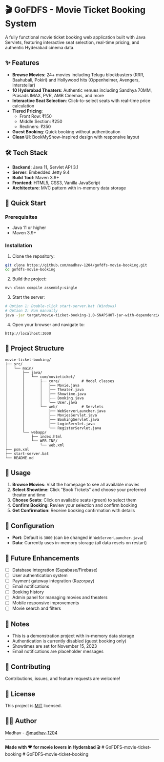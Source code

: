 # 🎬 GoFDFS - Movie Ticket Booking System

A fully functional movie ticket booking web application built with Java Servlets, featuring interactive seat selection, real-time pricing, and authentic Hyderabad cinema data.

## ✨ Features

- **Browse Movies**: 24+ movies including Telugu blockbusters (RRR, Baahubali, Pokiri) and Hollywood hits (Oppenheimer, Avengers, Interstellar)
- **10 Hyderabad Theaters**: Authentic venues including Sandhya 70MM, Prasads IMAX, PVR, AMB Cinemas, and more
- **Interactive Seat Selection**: Click-to-select seats with real-time price calculation
- **Tiered Pricing**: 
  - Front Row: ₹150
  - Middle Section: ₹250
  - Recliners: ₹350
- **Guest Booking**: Quick booking without authentication
- **Clean UI**: BookMyShow-inspired design with responsive layout

## 🛠️ Tech Stack

- **Backend**: Java 11, Servlet API 3.1
- **Server**: Embedded Jetty 9.4
- **Build Tool**: Maven 3.9+
- **Frontend**: HTML5, CSS3, Vanilla JavaScript
- **Architecture**: MVC pattern with in-memory data storage

## 🚀 Quick Start

### Prerequisites
- Java 11 or higher
- Maven 3.9+

### Installation

1. Clone the repository:
```bash
git clone https://github.com/madhav-1204/gofdfs-movie-booking.git
cd gofdfs-movie-booking
```

2. Build the project:
```bash
mvn clean compile assembly:single
```

3. Start the server:
```bash
# Option 1: Double-click start-server.bat (Windows)
# Option 2: Run manually
java -jar target/movie-ticket-booking-1.0-SNAPSHOT-jar-with-dependencies.jar
```

4. Open your browser and navigate to:
```
http://localhost:3000
```

## 📁 Project Structure

```
movie-ticket-booking/
├── src/
│   └── main/
│       ├── java/
│       │   └── com/movieticket/
│       │       ├── core/          # Model classes
│       │       │   ├── Movie.java
│       │       │   ├── Theater.java
│       │       │   ├── Showtime.java
│       │       │   ├── Booking.java
│       │       │   └── User.java
│       │       └── web/           # Servlets
│       │           ├── WebServerLauncher.java
│       │           ├── MoviesServlet.java
│       │           ├── BookingServlet.java
│       │           ├── LoginServlet.java
│       │           └── RegisterServlet.java
│       └── webapp/
│           ├── index.html
│           └── WEB-INF/
│               └── web.xml
├── pom.xml
├── start-server.bat
└── README.md
```

## 🎯 Usage

1. **Browse Movies**: Visit the homepage to see all available movies
2. **Select Showtime**: Click "Book Tickets" and choose your preferred theater and time
3. **Choose Seats**: Click on available seats (green) to select them
4. **Confirm Booking**: Review your selection and confirm booking
5. **Get Confirmation**: Receive booking confirmation with details

## 🔧 Configuration

- **Port**: Default is `3000` (can be changed in `WebServerLauncher.java`)
- **Data**: Currently uses in-memory storage (all data resets on restart)

## 🚧 Future Enhancements

- [ ] Database integration (Supabase/Firebase)
- [ ] User authentication system
- [ ] Payment gateway integration (Razorpay)
- [ ] Email notifications
- [ ] Booking history
- [ ] Admin panel for managing movies and theaters
- [ ] Mobile responsive improvements
- [ ] Movie search and filters

## 📝 Notes

- This is a demonstration project with in-memory data storage
- Authentication is currently disabled (guest booking only)
- Showtimes are set for November 15, 2023
- Email notifications are placeholder messages

## 🤝 Contributing

Contributions, issues, and feature requests are welcome!

## 📄 License

This project is [MIT](LICENSE) licensed.

## 👨‍💻 Author

Madhav - [@madhav-1204](https://github.com/madhav-1204)

---

**Made with ❤️ for movie lovers in Hyderabad** 🎬
#   G o F D F S - m o v i e - t i c k e t - b o o k i n g 
 
 #   G o F D F S - m o v i e - t i c k e t - b o o k i n g 
 
 

